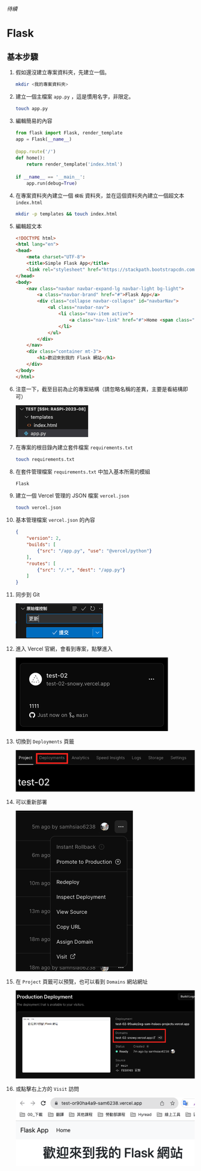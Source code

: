 _待續_

# Flask

## 基本步驟
1. 假如還沒建立專案資料夾，先建立一個。

    ```bash
    mkdir <我的專案資料夾>
    ```

2. 建立一個主檔案 `app.py` ，這是慣用名字，非限定。

    ```bash
    touch app.py
    ```

3. 編輯簡易的內容

    ```python
    from flask import Flask, render_template
    app = Flask(__name__)

    @app.route('/')
    def home():
        return render_template('index.html')

    if __name__ == '__main__':
        app.run(debug=True)
    ```

4. 在專案資料夾內建立一個 `模板` 資料夾，並在這個資料夾內建立一個超文本 `index.html`
    
    ```bash
    mkdir -p templates && touch index.html
    ```

5. 編輯超文本

    ```html
    <!DOCTYPE html>
    <html lang="en">
    <head>
        <meta charset="UTF-8">
        <title>Simple Flask App</title>
        <link rel="stylesheet" href="https://stackpath.bootstrapcdn.com/bootstrap/4.3.1/css/bootstrap.min.css">
    </head>
    <body>
        <nav class="navbar navbar-expand-lg navbar-light bg-light">
            <a class="navbar-brand" href="#">Flask App</a>
            <div class="collapse navbar-collapse" id="navbarNav">
                <ul class="navbar-nav">
                    <li class="nav-item active">
                        <a class="nav-link" href="#">Home <span class="sr-only">(current)</span></a>
                    </li>
                </ul>
            </div>
        </nav>
        <div class="container mt-3">
            <h1>歡迎來到我的 Flask 網站</h1>
        </div>
    </body>
    </html>
    ``` 

6. 注意一下，截至目前為止的專案結構（請忽略名稱的差異，主要是看結構即可）

    ![](images/img_16.png)

7. 在專案的根目錄內建立套件檔案 `requirements.txt`

    ```bash
    touch requirements.txt
    ```

8. 在套件管理檔案 `requirements.txt` 中加入基本所需的模組

    ```txt
    Flask
    ```

9. 建立一個 Vercel 管理的 JSON 檔案 `vercel.json`

    ```bash
    touch vercel.json
    ```

10. 基本管理檔案 `vercel.json` 的內容

    ```json
    {
        "version": 2,
        "builds": [
            {"src": "/app.py", "use": "@vercel/python"}
        ],
        "routes": [
            {"src": "/.*", "dest": "/app.py"}
        ]
    }
    ```

11. 同步到 Git 
    
    ![](images/img_17.png)



12. 進入 Vercel 官網，會看到專案，點擊進入
    
    ![](images/img_19.png)

13. 切換到 `Deployments` 頁籤

    ![](images/img_20.png)

14. 可以重新部署
    
    ![](images/img_21.png)

15. 在 `Project` 頁籤可以預覽，也可以看到 `Domains` 網站網址
    
    ![](images/img_23.png)
    
16. 或點擊右上方的 `Visit` 訪問
    
    ![](images/img_18.png)